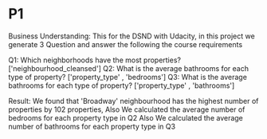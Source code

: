 # P1

Business Understanding:
This for the DSND with Udacity, in this project we generate 3 Question and answer the following the course requirements


Q1: Which neighborhoods have the most properties? ['neighbourhood_cleansed']
Q2: What is the average bathrooms for each type of property? ['property_type' , 'bedrooms']
Q3: What is the average bathrooms for each type of property? ['property_type' , 'bathrooms']


Result:
We found that 'Broadway' neighbourhood has the highest number of properties by 102 properties, Also We calculated the average number of bedrooms for each property type in Q2 Also We calculated the average number of bathrooms for each property type in Q3
